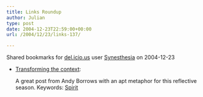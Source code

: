 ```yaml
---
title: Links Roundup
author: Julian
type: post
date: 2004-12-23T22:59:00+00:00
url: /2004/12/23/links-137/

---
```

Shared bookmarks for [del.icio.us][1] user  [Synesthesia][2] on 2004-12-23

  * [Transforming the context][3]:
  
    A great post from Andy Borrows with an apt metaphor for this reflective season. Keywords: [Spirit][4]

 [1]: http://del.icio.us/
 [2]: http://del.icio.us/synesthesia
 [3]: http://olderandgrowing.blogspot.com/2004/12/transforming-context.html "http://olderandgrowing.blogspot.com/2004/12/transforming-context.html"
 [4]: http://del.icio.us/synesthesia/Spirit
